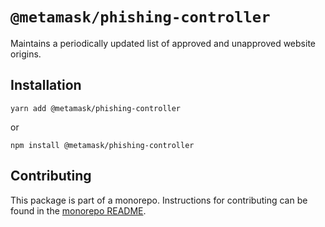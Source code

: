 # `@metamask/phishing-controller`

Maintains a periodically updated list of approved and unapproved website origins.

## Installation

`yarn add @metamask/phishing-controller`

or

`npm install @metamask/phishing-controller`

## Contributing

This package is part of a monorepo. Instructions for contributing can be found in the [monorepo README](../../#readme).
